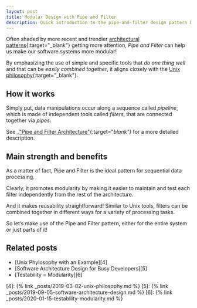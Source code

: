 ```yaml
---
layout: post
title: Modular Design with Pipe and Filter
description: Quick introduction to the pipe-and-filter design pattern by referring to the Unix philosophy.
---
```


Often shaded by more recent and trendier [architectural patterns][1]{:target="_blank"} getting more attention, _Pipe and Filter_ can help us make our software systems more modular!

By emphasizing the use of simple and specific tools that _do one thing well_ and that can be _easily combined together_, it aligns closely with the [Unix philosophy][2]{:target="_blank"}.

## How it works

Simply put, data manipulations occur along a sequence called _pipeline_, which is made of independent tools called _filters_, that are connected together via _pipes_.

See _["Pipe and Filter Architecture"][3]{:target="_blank"}_ for a more detailed description.

## Main strength and benefits

As a matter of fact, Pipe and Filter is the ideal pattern for sequential data processing.

Clearly, it promotes modularity by making it easier to maintain and test each filter independently from the rest of the architecture.

And it makes reusability straightforward! Similar to Unix tools, filters can be combined together in different ways for a variety of processing tasks.

So let’s make use of the Pipe and Filter pattern, either for the entire system or just parts of it!

## Related posts

* [Unix Phylosophy with an Example][4]
* [Software Architecture Design for Busy Developers][5]
* [Testability = Modularity][6]

[1]: https://en.wikipedia.org/wiki/Architectural_pattern
[2]: https://en.wikipedia.org/wiki/Unix_philosophy
[3]: https://www.geeksforgeeks.org/pipe-and-filter-architecture-system-design/
[4]: {% link _posts/2019-03-02-unix-philosophy.md %}
[5]: {% link _posts/2019-09-05-software-architecture-design.md %}
[6]: {% link _posts/2020-01-15-testability-modularity.md %}
